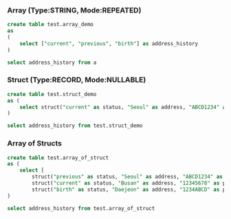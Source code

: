 
### Array (Type:STRING, Mode:REPEATED)

```sql
create table test.array_demo 
as 
(
    select ["current", "previous", "birth"] as address_history
)

select address_history from a
```


### Struct (Type:RECORD, Mode:NULLABLE)

```sql
create table test.struct_demo 
as (
    select struct("current" as status, "Seoul" as address, "ABCD1234" as postcode) as address_history   
)

select address_history from test.struct_demo
```

### Array of Structs

```sql
create table test.array_of_struct
as (
    select [
        struct("previous" as status, "Seoul" as address, "ABCD1234" as postcode) ,
        struct("current" as status, "Busan" as address, "12345678" as postcode) ,
        struct("birth" as status, "Daejeon" as address, "1234ABCD" as postcode)] as address_history
)

select address_history from test.array_of_struct
```

